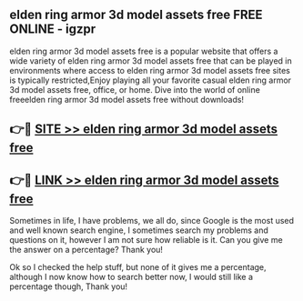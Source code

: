 ## elden ring armor 3d model assets free FREE ONLINE - igzpr

elden ring armor 3d model assets free is a popular website that offers a wide variety of elden ring armor 3d model assets free that can be played in environments where access to elden ring armor 3d model assets free sites is typically restricted,Enjoy playing all your favorite casual elden ring armor 3d model assets free, office, or home. Dive into the world of online freeelden ring armor 3d model assets free without downloads!

## 👉🔴 [SITE >> elden ring armor 3d model assets free](http://news.freeplayer.one?title=elden_ring_armor_3d_model_assets_free&ref=FRRE)

## 👉🔴 [LINK >> elden ring armor 3d model assets free](http://news.freeplayer.one?title=elden_ring_armor_3d_model_assets_free&ref=FREE)

Sometimes in life, I have problems, we all do, since Google is the most used and well known search engine, I sometimes search my problems and questions on it, however I am not sure how reliable is it. Can you give me the answer on a percentage? Thank you!

Ok so I checked the help stuff, but none of it gives me a percentage, although I now know how to search better now, I would still like a percentage though, Thank you!